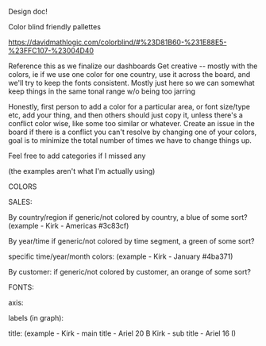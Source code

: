 Design doc!

Color blind friendly pallettes

https://davidmathlogic.com/colorblind/#%23D81B60-%231E88E5-%23FFC107-%23004D40

Reference this as we finalize our dashboards
Get creative -- mostly with the colors, ie if we use one color for one country, use it across the board, and we'll try to keep the fonts consistent. Mostly just here so we can somewhat keep things in the same tonal range w/o being too jarring


Honestly, first person to add a color for a particular area, or font size/type etc, add your thing, and then others should just copy it, unless there's a conflict color wise, like some too similar or whatever. Create an issue in the board if there is a conflict you can't resolve by changing one of your colors, goal is to minimize the total number of times we have to change things up.

Feel free to add categories if I missed any


(the examples aren't what I'm actually using)


COLORS

SALES:

By country/region
if generic/not colored by country, a blue of some sort?
(example -
Kirk - Americas #3c83cf)




By year/time
if generic/not colored by time segment, a green of some sort?




specific time/year/month colors:
(example -
Kirk - January #4ba371)




By customer:
if generic/not colored by customer, an orange of some sort?




FONTS:

axis:




labels (in graph):




title:
(example - 
Kirk - main title - Ariel 20 B 
Kirk - sub title - Ariel 16 I)